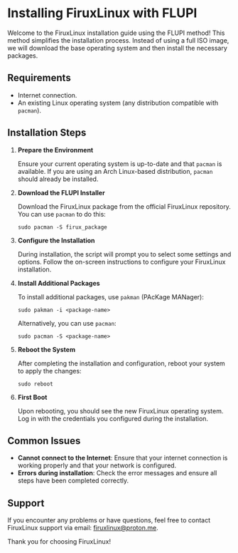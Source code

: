 # Installing FiruxLinux with FLUPI

Welcome to the FiruxLinux installation guide using the FLUPI method! This method simplifies the installation process. Instead of using a full ISO image, we will download the base operating system and then install the necessary packages.

## Requirements

- Internet connection.
- An existing Linux operating system (any distribution compatible with `pacman`).

## Installation Steps

1. **Prepare the Environment**

   Ensure your current operating system is up-to-date and that `pacman` is available. If you are using an Arch Linux-based distribution, `pacman` should already be installed.

2. **Download the FLUPI Installer**

   Download the FiruxLinux package from the official FiruxLinux repository. You can use `pacman` to do this:

       sudo pacman -S firux_package

3. **Configure the Installation**

   During installation, the script will prompt you to select some settings and options. Follow the on-screen instructions to configure your FiruxLinux installation.

4. **Install Additional Packages**

   To install additional packages, use `pakman` (PAcKage MANager):

       sudo pakman -i <package-name>

   Alternatively, you can use `pacman`:

       sudo pacman -S <package-name>

5. **Reboot the System**

   After completing the installation and configuration, reboot your system to apply the changes:

       sudo reboot

6. **First Boot**

   Upon rebooting, you should see the new FiruxLinux operating system. Log in with the credentials you configured during the installation.

## Common Issues

- **Cannot connect to the Internet**: Ensure that your internet connection is working properly and that your network is configured.
- **Errors during installation**: Check the error messages and ensure all steps have been completed correctly.

## Support

If you encounter any problems or have questions, feel free to contact FiruxLinux support via email: [firuxlinux@proton.me](mailto:firuxlinux@proton.me).

Thank you for choosing FiruxLinux!

